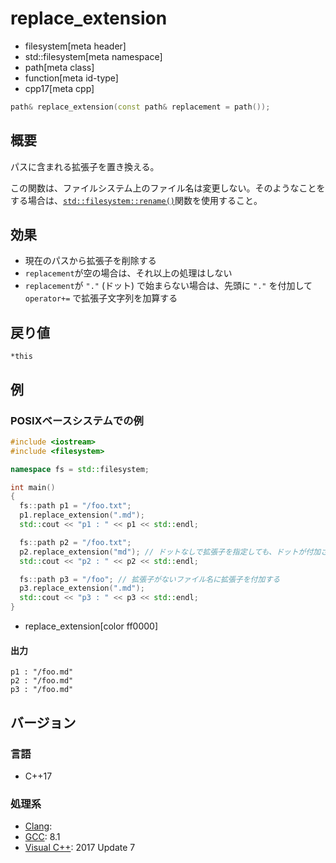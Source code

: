 # replace_extension
* filesystem[meta header]
* std::filesystem[meta namespace]
* path[meta class]
* function[meta id-type]
* cpp17[meta cpp]

```cpp
path& replace_extension(const path& replacement = path());
```

## 概要
パスに含まれる拡張子を置き換える。

この関数は、ファイルシステム上のファイル名は変更しない。そのようなことをする場合は、[`std::filesystem::rename()`](/reference/filesystem/rename.md)関数を使用すること。


## 効果
- 現在のパスから拡張子を削除する
- `replacement`が空の場合は、それ以上の処理はしない
- `replacement`が `"."` (ドット) で始まらない場合は、先頭に `"."` を付加して `operator+=` で拡張子文字列を加算する


## 戻り値
`*this`


## 例
### POSIXベースシステムでの例
```cpp example
#include <iostream>
#include <filesystem>

namespace fs = std::filesystem;

int main()
{
  fs::path p1 = "/foo.txt";
  p1.replace_extension(".md");
  std::cout << "p1 : " << p1 << std::endl;

  fs::path p2 = "/foo.txt";
  p2.replace_extension("md"); // ドットなしで拡張子を指定しても、ドットが付加される
  std::cout << "p2 : " << p2 << std::endl;

  fs::path p3 = "/foo"; // 拡張子がないファイル名に拡張子を付加する
  p3.replace_extension(".md");
  std::cout << "p3 : " << p3 << std::endl;
}
```
* replace_extension[color ff0000]

#### 出力
```
p1 : "/foo.md"
p2 : "/foo.md"
p3 : "/foo.md"
```


## バージョン
### 言語
- C++17

### 処理系
- [Clang](/implementation.md#clang):
- [GCC](/implementation.md#gcc): 8.1
- [Visual C++](/implementation.md#visual_cpp): 2017 Update 7

